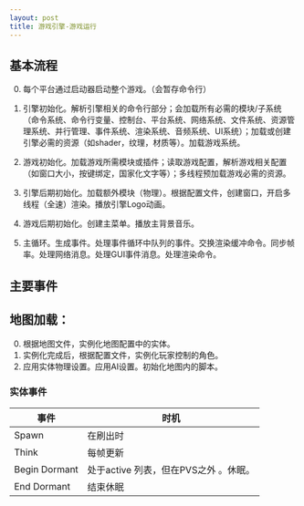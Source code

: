 ```yaml
---
layout: post 
title: 游戏引擎-游戏运行
---
```


## 基本流程

0. 每个平台通过启动器启动整个游戏。（会暂存命令行）

1. 引擎初始化。解析引擎相关的命令行部分；会加载所有必需的模块/子系统（命令系统、命令行变量、控制台、平台系统、网络系统、文件系统、资源管理系统、并行管理、事件系统、渲染系统、音频系统、UI系统）；加载或创建引擎必需的资源（如shader，纹理，材质等）。加载游戏系统。
2. 游戏初始化。加载游戏所需模块或插件；读取游戏配置，解析游戏相关配置（如窗口大小，按键绑定，国家化文字等）；多线程预加载游戏必需的资源。
3. 引擎后期初始化。加载额外模块（物理）。根据配置文件，创建窗口，开启多线程（全速）渲染。播放引擎Logo动画。
4. 游戏后期初始化。创建主菜单。播放主背景音乐。
5. 主循环。生成事件。处理事件循环中队列的事件。交换渲染缓冲命令。同步帧率。处理网络消息。处理GUI事件消息。处理渲染命令。





## 主要事件

## 地图加载：

0. 根据地图文件，实例化地图配置中的实体。
1. 实例化完成后，根据配置文件，实例化玩家控制的角色。
2. 应用实体物理设置。应用AI设置。初始化地图内的脚本。

### 实体事件

| 事件          | 时机                                  |
| ------------- | ------------------------------------- |
| Spawn         | 在刷出时                              |
| Think         | 每帧更新                              |
| Begin Dormant | 处于active 列表，但在PVS之外 。休眠。 |
| End Dormant   | 结束休眠                              |



